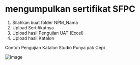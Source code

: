 # mengumpulkan sertifikat SFPC
1. Silahkan buat folder NPM_Nama
2. Upload Sertifikatnya
3. Upload hasil Pengujian UAT (Excel)
4. Upload hasil Katalon

Contoh Pengujian Katalon Studio
Punya pak Cepi

![image](https://github.com/user-attachments/assets/aba9fe74-eb91-49f8-b8ea-09b480f91163)
